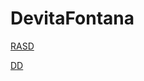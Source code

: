 # DevitaFontana

[RASD](https://docs.google.com/document/d/1ezVaKu86BFI9Jt-5Sjk97__bVbP6IwziEZI5cPJlghc/edit?usp=sharing)

[DD](https://docs.google.com/document/d/1JhPwLgMveXvOKRFArQjkFHzFnmRpB-5cwoot9Fv1ZE0/edit#heading=h.dnozdrm2sc8a)
